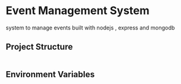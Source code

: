 # Event Management System

system to manage events built with nodejs , express and mongodb

## Project Structure

```bash

```

## Environment Variables
